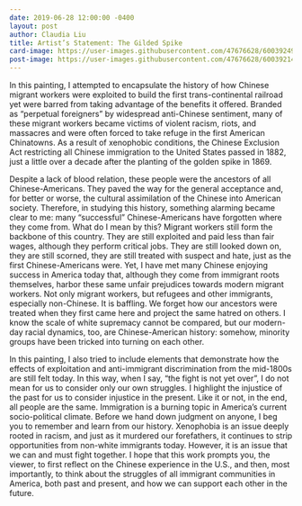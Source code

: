 ```yaml
---
date: 2019-06-28 12:00:00 -0400
layout: post
author: Claudia Liu
title: Artist’s Statement: The Gilded Spike
card-image: https://user-images.githubusercontent.com/47676628/60039249-42148000-9684-11e9-9237-bd41dd8b5189.jpg
post-image: https://user-images.githubusercontent.com/47676628/60039214-31640a00-9684-11e9-9b6d-a38129c4daa3.jpg
---
```


In this painting, I attempted to encapsulate the history of how Chinese migrant workers were exploited to build the first trans-continental railroad yet were barred from taking advantage of the benefits it offered. Branded as “perpetual foreigners” by widespread anti-Chinese sentiment, many of these migrant workers became victims of violent racism, riots, and massacres and were often forced to take refuge in the first American Chinatowns. As a result of xenophobic conditions, the Chinese Exclusion Act restricting all Chinese immigration to the United States passed in 1882, just a little over a decade after the planting of the golden spike in 1869.  
<!--more-->
Despite a lack of blood relation, these people were the ancestors of all Chinese-Americans. They paved the way for the general acceptance and, for better or worse, the cultural assimilation of the Chinese into American society. Therefore, in studying this history, something alarming became clear to me: many “successful” Chinese-Americans have forgotten where they come from. What do I mean by this? Migrant workers still form the backbone of this country. They are still exploited and paid less than fair wages, although they perform critical jobs. They are still looked down on, they are still scorned, they are still treated with suspect and hate, just as the first Chinese-Americans were. Yet, I have met many Chinese enjoying success in America today that, although they come from immigrant roots themselves, harbor these same unfair prejudices towards modern migrant workers. Not only migrant workers, but refugees and other immigrants, especially non-Chinese. It is baffling. We forget how our ancestors were treated when they first came here and project the same hatred on others. I know the scale of white supremacy cannot be compared, but our modern-day racial dynamics, too, are Chinese-American history: somehow, minority groups have been tricked into turning on each other. 

In this painting, I also tried to include elements that demonstrate how the effects of exploitation and anti-immigrant discrimination from the mid-1800s are still felt today. In this way, when I say, “the fight is not yet over”, I do not mean for us to consider only our own struggles. I highlight the injustice of the past for us to consider injustice in the present. Like it or not, in the end, all people are the same. Immigration is a burning topic in America’s current socio-political climate. Before we hand down judgment on anyone, I beg you to remember and learn from our history. Xenophobia is an issue deeply rooted in racism, and just as it murdered our forefathers, it continues to strip opportunities from non-white immigrants today. However, it is an issue that we can and must fight together. I hope that this work prompts you, the viewer, to first reflect on the Chinese experience in the U.S., and then, most importantly, to think about the struggles of all immigrant communities in America, both past and present, and how we can support each other in the future. 
